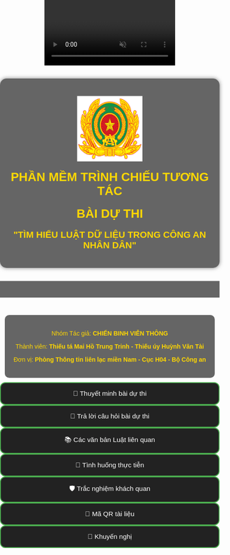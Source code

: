 <!DOCTYPE html>
<html lang="vi">
<head>
  <meta charset="utf-8">
  <title>LawTech Showcase</title>
  <meta name="viewport" content="width=device-width, initial-scale=1.0">
  <style>
    body {
      font-family: Arial, sans-serif;
      background: none;
      position: relative;
      background-size: cover;
      background-position: center;
      background-repeat: no-repeat;
      color: white;
      margin: 0;
      padding: 0;
      display: flex;
      flex-direction: column;
      align-items: center;
      min-height: 100vh;
      overflow-x: hidden;
    }

    #video-background {
  position: fixed;
  top: 0;
  left: 0;
  min-width: 100vw;
  min-height: 100vh;
  width: auto;
  height: auto;
  object-fit: cover;
  z-index: -1;
}

    .menu {
      display: flex;
      flex-wrap: wrap;
      justify-content: center;
      gap: 15px;
      margin: 20px 0;
      width: 100%;
      max-width: 500px;
      padding: 0 10px;
      box-sizing: border-box;
    }

    .menu button {
      width: 100%;
      font-size: 1.1em;
      padding: 15px 10px;
      background-color: #222;
      color: #fff;
      border: 2px solid #4CAF50;
      border-radius: 12px;
      cursor: pointer;
      transition: transform 0.2s, background-color 0.3s;
      box-sizing: border-box;
    }

    .menu button:hover {
      background-color: #4CAF50;
      transform: scale(1.05);
    }

    .content {
      display: none;
      max-width: 800px;
      margin-top: 30px;
      padding: 20px;
      background-color: #222;
      border-radius: 10px;
      width: 90%;
      box-sizing: border-box;
    }

    .content.active {
      display: block;
    }

    .animated-title {
      display: flex;
      flex-direction: column;
      align-items: center;
      text-align: center;
      padding: 10px;
    }

    .animated-title h1, .animated-title h2 {
      animation: fadeInUp 1s ease-out both;
      color: #FFD700;
      margin: 10px 0;
    }

    .animated-title img {
      max-width: 150px;
      height: auto;
      margin: 10px 0;
      display: block;
    }

    .glow {
      animation: glowAnim 2s infinite alternate;
    }

    @keyframes glowAnim {
      0% {
        text-shadow: 0 0 5px #FFD700, 0 0 10px #FFD700;
      }
      100% {
        text-shadow: 0 0 10px #FFD700, 0 0 20px #FFD700;
      }
    }

    @keyframes fadeInUp {
      from {
        opacity: 0;
        transform: translateY(30px);
      }
      to {
        opacity: 1;
        transform: translateY(0);
      }
    }

    @keyframes marquee {
      0% { transform: translateX(100%); }
      100% { transform: translateX(-100%); }
    }

    @media screen and (max-width: 768px) {
      .menu {
        flex-direction: column;
        padding: 0 10px;
        gap: 12px;
      }

      .menu button {
        font-size: 1em;
        padding: 15px;
      }

      .animated-title h1,
      .animated-title h2 {
        font-size: 1.2em;
      }

      .animated-title img {
        width: 120px;
      }

      .content {
        width: 100%;
        padding: 15px;
      }

      video {
        width: 100% !important;
        height: auto !important;
      }
    }
  </style>
</head>

<body>

  <video id="video-background" autoplay loop muted>
    <source src="videonen2.mp4" type="video/mp4">
  </video>

  <div class="animated-title" style="background-color: rgba(0,0,0,0.6); padding: 30px 20px; margin: 30px auto; border-radius: 15px; max-width: 900px; box-shadow: 0 0 10px rgba(0,0,0,0.5);">
    <img src="logobca.png" alt="Logo Bộ Công an" style="height: 150px;">
    <h1 class="glow">PHẦN MỀM TRÌNH CHIẾU TƯƠNG TÁC</h1>
    <h1 class="glow">BÀI DỰ THI</h1>
    <h2>"TÌM HIỂU LUẬT DỮ LIỆU TRONG CÔNG AN NHÂN DÂN"</h2>
  </div>

  <div style="margin-bottom: 20px; width: 100%; overflow: hidden; background: rgba(0,0,0,0.6); padding: 10px 0;">
    <div class="marquee-text" style="display: inline-block; white-space: nowrap; animation: marquee 20s linear infinite; font-size: 1.1em; color: #FFD700;">
      📢 Luật dữ liệu trong thời kỳ chuyển đổi số quốc gia - Bước đột phá trong Kỷ nguyên mới - Kỷ nguyên vươn mình của Dân tộc 📢
    </div>
  </div>

  <div class="info-box" style="background-color: rgba(0,0,0,0.6); padding: 20px; margin: 20px auto 10px auto; border-radius: 10px; text-align: center; max-width: 1000px;">
    <p><span style="color: #FFD700;">Nhóm Tác giả:</span> <strong style="color: #FFD700;">CHIẾN BINH VIỄN THÔNG</strong></p>
    <p><span style="color: #FFD700;">Thành viên:</span> <strong style="color: #FFD700;">Thiếu tá Mai Hồ Trung Trinh - Thiếu úy Huỳnh Văn Tài</strong></p>
    <p><span style="color: #FFD700;">Đơn vị:</span> <strong style="color: #FFD700;">Phòng Thông tin liên lạc miền Nam - Cục H04 - Bộ Công an</strong></p>
  </div>

  <div class="menu">
    <button onclick="window.location.href='gioithieuchung.html'">📄  Thuyết minh bài dự thi</button>
    <button onclick="window.location.href='traloicauhoi.html'">📌 Trả lời câu hỏi bài dự thi</button>
    <button onclick="window.location.href='vanbanluat.html'">📚 Các văn bản Luật liên quan</button>
    <button onclick="showContent('tinhhuong')">🎥 Tình huống thực tiễn</button>
    <button onclick="showContent('tracnghiem')">🛡️ Trắc nghiệm khách quan</button>
    <button onclick="showContent('maQR')">🧠 Mã QR tài liệu</button>
    <button onclick="showContent('khuyennghi')">📎 Khuyến nghị</button>
  </div>

  <!-- Nội dung các phần -->
  <div id="traloicauhoi" class="content">
    <h2> Trả lời câu hỏi bài dự thi</h2>
    <ul>
      <li>Dữ liệu KH&CN là mục tiêu tấn công và đánh cắp.</li>
      <li>Rò rỉ dữ liệu có thể ảnh hưởng nghiêm trọng đến an ninh và công nghệ.</li>
      <li>Cần nắm vững luật bảo vệ dữ liệu và sở hữu trí tuệ.</li>
    </ul>
  </div>

  <div id="luat" class="content">
    <h2>Các văn bản luật liên quan</h2>
    <ul>
      <li>Nghị định 13/2023/NĐ-CP</li>
      <li>Luật An toàn thông tin mạng</li>
      <li>Luật Sở hữu trí tuệ (sửa đổi)</li>
      <li>Quy định bảo mật trong nghiên cứu quốc phòng</li>
    </ul>
  </div>

  <div id="tinhhuong" class="content" style="max-height: 500px; overflow-y: auto;">
    <h2>Video minh họa vi phạm dữ liệu KH&CN</h2>
    <p>1. Viện nghiên cứu bị tấn công mạng, rò rỉ dữ liệu AI quốc phòng.</p>
    <video controls style="width: 480px; height: 270px; border: 2px solid #444; border-radius: 8px;">
      <source src="onmt.mp4" type="video/mp4">
    </video>
    <p>2. Video về triển khai luật dữ liệu trong Công an nhân dân.</p>
    <video controls style="width: 480px; height: 270px; border: 2px solid #444; border-radius: 8px;">
      <source src="nen1.mp4" type="video/mp4">
    </video>
  </div>

  <div id="baove" class="content">
    <h2>Hướng dẫn bảo vệ dữ liệu KH&CN</h2>
    <ul>
      <li>Mã hóa dữ liệu</li>
      <li>Phân quyền truy cập</li>
      <li>Sao lưu định kỳ</li>
      <li>Không chia sẻ công khai</li>
      <li>Xác thực đa yếu tố</li>
    </ul>
  </div>

  <div id="tracnghiem" class="content">
    <h2>Trắc nghiệm khách quan</h2>
    <p>1. Luật nào bảo vệ dữ liệu cá nhân tại VN?</p>
    <p>☐ Luật Giao thông</p>
    <p>☑ Nghị định 13/2023/NĐ-CP</p>
    <p>2. Chia sẻ dữ liệu nghiên cứu trái phép vi phạm gì?</p>
    <p>☑ Luật Sở hữu trí tuệ</p>
    <p>☐ Luật Xây dựng</p>
  </div>

  <div id="maQR" class="content">
    <p><a href="files/LawTech_Showcase_Final.pptx" target="_blank" style="color: #4CAF50; text-decoration: underline;">📥 Tải bài trình chiếu PowerPoint tại đây</a></p>
    <img src="img/qrcode_tai_lieu.png" style="width: 150px;">
  </div>

  <div id="khuyennghi" class="content">
    <h2> Khuyến nghị</h2>
    <p>Nhóm Chiến Binh Viễn Thông<br>Phòng Thông tin Liên lạc Miền Nam</p>
    <p><em>Đồng hành cùng cuộc thi Tìm hiểu Luật Dữ liệu</em></p>
  </div>

  <script>
    function showContent(id) {
      document.querySelectorAll('.content').forEach(el => el.classList.remove('active'));
      document.getElementById(id).classList.add('active');
    }
  </script>

</body>
</html>
